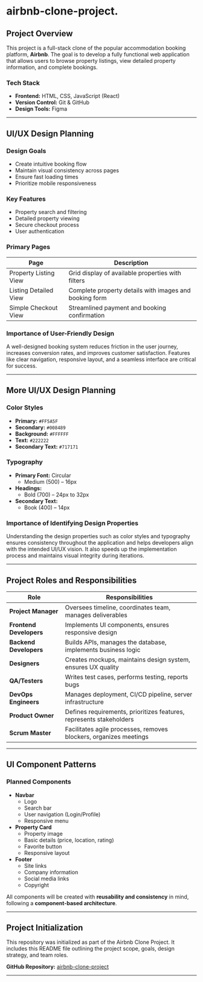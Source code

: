 # airbnb-clone-project.
## Project Overview

This project is a full-stack clone of the popular accommodation booking platform, **Airbnb**. The goal is to develop a fully functional web application that allows users to browse property listings, view detailed property information, and complete bookings.

### Tech Stack

- **Frontend:** HTML, CSS, JavaScript (React)
- **Version Control:** Git & GitHub
- **Design Tools:** Figma

---

## UI/UX Design Planning

### Design Goals

- Create intuitive booking flow
- Maintain visual consistency across pages
- Ensure fast loading times
- Prioritize mobile responsiveness

### Key Features

- Property search and filtering
- Detailed property viewing
- Secure checkout process
- User authentication

### Primary Pages

| Page                  | Description                                                               |
|-----------------------|---------------------------------------------------------------------------|
| Property Listing View | Grid display of available properties with filters                         |
| Listing Detailed View | Complete property details with images and booking form                    |
| Simple Checkout View  | Streamlined payment and booking confirmation                              |

### Importance of User-Friendly Design

A well-designed booking system reduces friction in the user journey, increases conversion rates, and improves customer satisfaction. Features like clear navigation, responsive layout, and a seamless interface are critical for success.

---

## More UI/UX Design Planning

### Color Styles

- **Primary:** `#FF5A5F`
- **Secondary:** `#008489`
- **Background:** `#FFFFFF`
- **Text:** `#222222`
- **Secondary Text:** `#717171`

### Typography

- **Primary Font:** Circular
  - Medium (500) – 16px
- **Headings:**
  - Bold (700) – 24px to 32px
- **Secondary Text:**
  - Book (400) – 14px

### Importance of Identifying Design Properties

Understanding the design properties such as color styles and typography ensures consistency throughout the application and helps developers align with the intended UI/UX vision. It also speeds up the implementation process and maintains visual integrity during iterations.

---

## Project Roles and Responsibilities

| Role               | Responsibilities |
|--------------------|------------------|
| **Project Manager** | Oversees timeline, coordinates team, manages deliverables |
| **Frontend Developers** | Implements UI components, ensures responsive design |
| **Backend Developers** | Builds APIs, manages the database, implements business logic |
| **Designers** | Creates mockups, maintains design system, ensures UX quality |
| **QA/Testers** | Writes test cases, performs testing, reports bugs |
| **DevOps Engineers** | Manages deployment, CI/CD pipeline, server infrastructure |
| **Product Owner** | Defines requirements, prioritizes features, represents stakeholders |
| **Scrum Master** | Facilitates agile processes, removes blockers, organizes meetings |

---

## UI Component Patterns

### Planned Components

- **Navbar**
  - Logo
  - Search bar
  - User navigation (Login/Profile)
  - Responsive menu
- **Property Card**
  - Property image
  - Basic details (price, location, rating)
  - Favorite button
  - Responsive layout
- **Footer**
  - Site links
  - Company information
  - Social media links
  - Copyright

All components will be created with **reusability and consistency** in mind, following a **component-based architecture**.

---

## Project Initialization

This repository was initialized as part of the Airbnb Clone Project. It includes this README file outlining the project scope, goals, design strategy, and team roles.

**GitHub Repository:** [airbnb-clone-project](https://github.com/McDon419/airbnb-clone-project)

---
